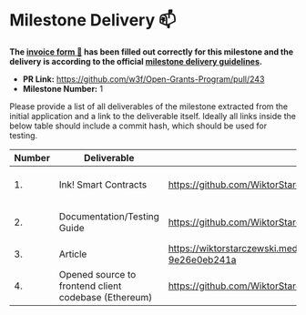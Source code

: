 # Milestone Delivery :mailbox:

**The [invoice form :pencil:](https://forms.gle/8Wx7nxtq8fKrsuEz8) has been filled out correctly for this milestone and the delivery is according to the official [milestone delivery guidelines](https://github.com/w3f/General-Grants-Program/blob/master/grants/milestone-deliverables-guidelines.md).**

* **PR Link:** https://github.com/w3f/Open-Grants-Program/pull/243
* **Milestone Number:** 1

Please provide a list of all deliverables of the milestone extracted from the initial application and a link to the deliverable itself. Ideally all links inside the below table should include a commit hash, which should be used for testing.

| Number | Deliverable | Link | Notes |
| ------------- | ------------- | ------------- |------------- |
| 1. | Ink! Smart Contracts |https://github.com/WiktorStarczewski/newomega.polkadot| Commit hash c0c5ca0 |
| 2. | Documentation/Testing Guide |https://github.com/WiktorStarczewski/newomega.polkadot/tree/master/newomega_delegator| Commit hash c0c5ca0 |
| 3. | Article |https://wiktorstarczewski.medium.com/from-solidity-to-ink-a-practical-take-9e26e0eb241a| | |
| 4. | Opened source to frontend client codebase (Ethereum) | https://github.com/WiktorStarczewski/newomega.trinity | |
